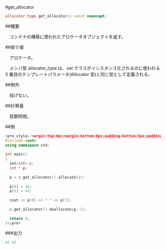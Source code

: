 #get_allocator
```cpp
allocator_type get_allocator() const noexcept;
```

##概要

　コンテナの構築に使われたアロケータオブジェクトを返す。


##戻り値

　アロケータ。

　メンバ型 allocator_type は、set クラスがインスタンス化されるのに使われる 3 番目のテンプレートパラメータ(Allocator 型)と同じ型として定義される。


##例外

　投げない。


##計算量

　低数時間。


##例

```cpp
<pre style='margin-top:0px;margin-bottom:0px;padding-bottom:5px;padding-top:3px;padding-left:10px;line-height:normal;background-color:rgb(240,240,240)'>#include <iostream>
#include <set>
using namespace std;
 
int main()
{
  set<int> c;
  int * p;
 
  p = c.get_allocator().allocate(2);
 
  p[0] = 42;
  p[1] = 43;
 
  cout << p[0] << " " << p[1];
 
  c.get_allocator().deallocate(p, 2);
  
  return 0;
}</pre>
```

###出力

```cpp
42 43
```

##

